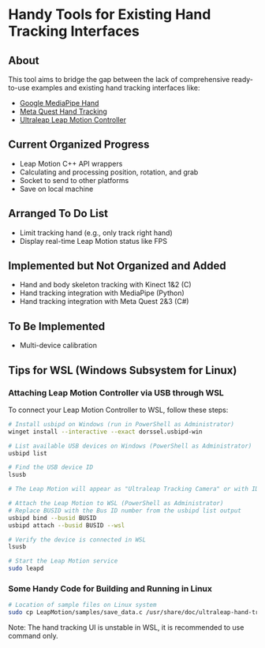 # Handy Tools for Existing Hand Tracking Interfaces

## About

This tool aims to bridge the gap between the lack of comprehensive ready-to-use examples and existing hand tracking interfaces like:
- [Google MediaPipe Hand](https://developers.google.com/mediapipe/solutions/vision/hand_landmarker)
- [Meta Quest Hand Tracking](https://developer.oculus.com/documentation/unity/unity-handtracking/)
- [Ultraleap Leap Motion Controller](https://developer.leapmotion.com/get-started/)

## Current Organized Progress
- Leap Motion C++ API wrappers
- Calculating and processing position, rotation, and grab
- Socket to send to other platforms
- Save on local machine

## Arranged To Do List
- Limit tracking hand (e.g., only track right hand)
- Display real-time Leap Motion status like FPS

## Implemented but Not Organized and Added
- Hand and body skeleton tracking with Kinect 1&2 (C)
- Hand tracking integration with MediaPipe (Python)
- Hand tracking integration with Meta Quest 2&3 (C#)

## To Be Implemented
- Multi-device calibration

## Tips for WSL (Windows Subsystem for Linux)

### Attaching Leap Motion Controller via USB through WSL

To connect your Leap Motion Controller to WSL, follow these steps:

```bash
# Install usbipd on Windows (run in PowerShell as Administrator)
winget install --interactive --exact dorssel.usbipd-win

# List available USB devices on Windows (PowerShell as Administrator)
usbipd list

# Find the USB device ID
lsusb

# The Leap Motion will appear as "Ultraleap Tracking Camera" or with ID 2936 

# Attach the Leap Motion to WSL (PowerShell as Administrator)
# Replace BUSID with the Bus ID number from the usbipd list output
usbipd bind --busid BUSID
usbipd attach --busid BUSID --wsl

# Verify the device is connected in WSL
lsusb

# Start the Leap Motion service
sudo leapd
```



### Some Handy Code for Building and Running in Linux

```bash
# Location of sample files on Linux system
sudo cp LeapMotion/samples/save_data.c /usr/share/doc/ultraleap-hand-tracking-service/samples/save_data.c
```

Note: The hand tracking UI is unstable in WSL, it is recommended to use command only.